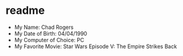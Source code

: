 # readme

- My Name: Chad Rogers   
- My Date of Birth: 04/04/1990
- My Computer of Choice: PC
- My Favorite Movie: Star Wars Episode V: The Empire Strikes Back
